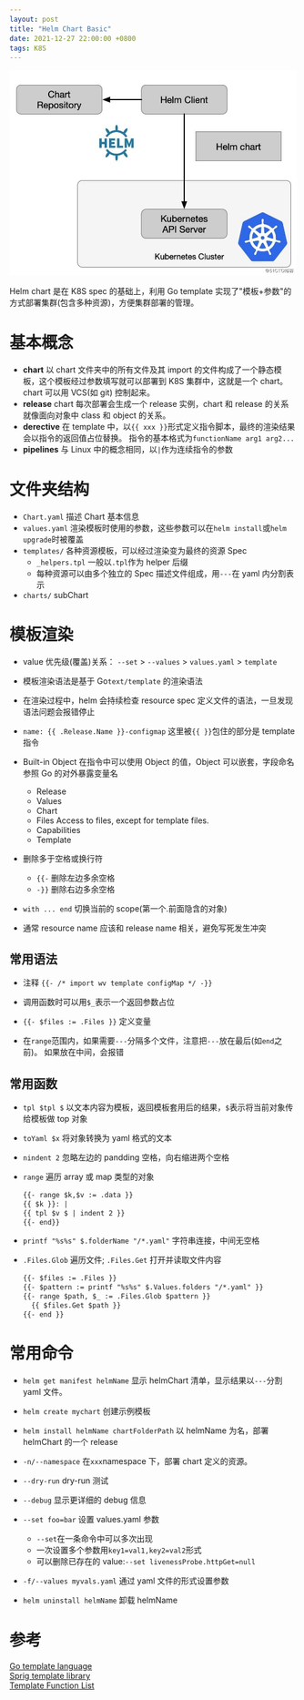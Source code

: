 ```yaml
---
layout: post
title: "Helm Chart Basic"
date: 2021-12-27 22:00:00 +0800
tags: K8S
---
```


![Helm](/assets/images/2021-12-27-Helm_Basic_1.jpeg)

Helm chart 是在 K8S spec 的基础上，利用 Go template 实现了"模板+参数"的方式部署集群(包含多种资源)，方便集群部署的管理。

# 基本概念

- **chart**
  以 chart 文件夹中的所有文件及其 import 的文件构成了一个静态模板，这个模板经过参数填写就可以部署到 K8S 集群中，这就是一个 chart。
  chart 可以用 VCS(如 git) 控制起来。
- **release**
  chart 每次部署会生成一个 release 实例，chart 和 release 的关系就像面向对象中 class 和 object 的关系。
- **derective**
  在 template 中，以`{{ xxx }}`形式定义指令脚本，最终的渲染结果会以指令的返回值占位替换。
  指令的基本格式为`functionName arg1 arg2...`
- **pipelines**
  与 Linux 中的概念相同，以`|`作为连续指令的参数

# 文件夹结构

- `Chart.yaml` 描述 Chart 基本信息
- `values.yaml` 渲染模板时使用的参数，这些参数可以在`helm install`或`helm upgrade`时被覆盖
- `templates/` 各种资源模板，可以经过渲染变为最终的资源 Spec
  - `_helpers.tpl` 一般以`.tpl`作为 helper 后缀
  - 每种资源可以由多个独立的 Spec 描述文件组成，用`---`在 yaml 内分割表示
- `charts/` subChart

# 模板渲染

- value 优先级(覆盖)关系：
  `--set` > `--values` > `values.yaml` > `template`

- 模板渲染语法是基于 Go`text/template` 的渲染语法

- 在渲染过程中，helm 会持续检查 resource spec 定义文件的语法，一旦发现语法问题会报错停止

- `name: {{ .Release.Name }}-configmap`
  这里被`{{ }}`包住的部分是 template 指令

- Built-in Object
  在指令中可以使用 Object 的值，Object 可以嵌套，字段命名参照 Go 的对外暴露变量名

  - Release
  - Values
  - Chart
  - Files
    Access to files, except for template files.
  - Capabilities
  - Template

- 删除多于空格或换行符

  - `{{-` 删除左边多余空格
  - `-}}` 删除右边多余空格

- `with ... end`
  切换当前的 scope(第一个.前面隐含的对象)

- 通常 resource name 应该和 release name 相关，避免写死发生冲突

## 常用语法

- 注释
  `{{- /* import wv template configMap */ -}}`

- 调用函数时可以用`$_`表示一个返回参数占位

- `{{- $files := .Files }}`
  定义变量

- 在`range`范围内，如果需要`---`分隔多个文件，注意把`---`放在最后(如`end`之前)。
  如果放在中间，会报错

## 常用函数

- `tpl $tpl $`
  以文本内容为模板，返回模板套用后的结果，`$`表示将当前对象传给模板做 top 对象

- `toYaml $x`
  将对象转换为 yaml 格式的文本

- `nindent 2`
  忽略左边的 pandding 空格，向右缩进两个空格

- `range`
  遍历 array 或 map 类型的对象

  ```
  {{- range $k,$v := .data }}
  {{ $k }}: |
  {{ tpl $v $ | indent 2 }}
  {{- end}}
  ```

- `printf "%s%s" $.folderName "/*.yaml"`
  字符串连接，中间无空格

- `.Files.Glob` 遍历文件; `.Files.Get` 打开并读取文件内容
  ```
  {{- $files := .Files }}
  {{- $pattern := printf "%s%s" $.Values.folders "/*.yaml" }}
  {{- range $path, $_ := .Files.Glob $pattern }}
    {{ $files.Get $path }}
  {{- end }}
  ```

# 常用命令

- `helm get manifest helmName`
  显示 helmChart 清单，显示结果以`---`分割 yaml 文件。

- `helm create mychart`
  创建示例模板

- `helm install helmName chartFolderPath`
  以 helmName 为名，部署 helmChart 的一个 release

- `-n/--namespace`
  在`xxx`namespace 下，部署 chart 定义的资源。
- `--dry-run`
  dry-run 测试
- `--debug`
  显示更详细的 debug 信息
- `--set foo=bar`
  设置 values.yaml 参数
  - `--set`在一条命令中可以多次出现
  - 一次设置多个参数用`key1=val1,key2=val2`形式
  - 可以删除已存在的 value:`--set livenessProbe.httpGet=null`
- `-f/--values myvals.yaml`
  通过 yaml 文件的形式设置参数

- `helm uninstall helmName`
  卸载 helmName

# 参考

[Go template language](https://pkg.go.dev/text/template)</br>
[Sprig template library](https://masterminds.github.io/sprig/)</br>
[Template Function List](https://helm.sh/docs/chart_template_guide/function_list/)</br>
